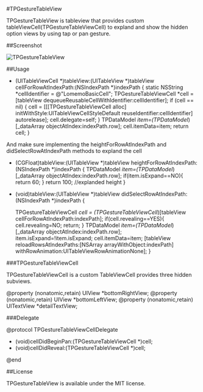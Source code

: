 #TPGestureTableView

TPGestureTableView is tableview that provides custom tableViewCell(TPGestureTableViewCell) to expland and show the hidden option views by using tap or pan gesture.

##Screenshot

![TPGestureTableView](http://tangp.in/wp-content/uploads/2013/03/tpgesturetableview.png)

##Usage

  - (UITableViewCell *)tableView:(UITableView *)tableView cellForRowAtIndexPath:(NSIndexPath *)indexPath {
  static NSString *cellIdentifier = @"LomemoBasicCell";
  TPGestureTableViewCell *cell = [tableView dequeueReusableCellWithIdentifier:cellIdentifier];
  if (cell == nil) {
  cell = [[[TPGestureTableViewCell alloc] initWithStyle:UITableViewCellStyleDefault reuseIdentifier:cellIdentifier] autorelease];
  cell.delegate=self;
  }
  TPDataModel *item=(TPDataModel*)[_dataArray objectAtIndex:indexPath.row];
  cell.itemData=item;
  return cell;
  }

And make sure implementing the heightForRowAtIndexPath and didSelectRowAtIndexPath methods to expland the cell

- (CGFloat)tableView:(UITableView *)tableView heightForRowAtIndexPath:(NSIndexPath *)indexPath {
    TPDataModel *item=(TPDataModel*)[_dataArray objectAtIndex:indexPath.row];
    if(item.isExpand==NO){
        return 60;
    }
    return 100; //explanded height
}

- (void)tableView:(UITableView *)tableView didSelectRowAtIndexPath:(NSIndexPath *)indexPath {
    
    TPGestureTableViewCell *cell = (TPGestureTableViewCell*)[tableView cellForRowAtIndexPath:indexPath];
    if(cell.revealing==YES){
        cell.revealing=NO;
        return;
    }
    TPDataModel *item=(TPDataModel*)[_dataArray objectAtIndex:indexPath.row];
    item.isExpand=!item.isExpand;
    cell.itemData=item;
    [tableView reloadRowsAtIndexPaths:[NSArray arrayWithObject:indexPath] withRowAnimation:UITableViewRowAnimationNone];
}


###TPGestureTableViewCell

TPGestureTableViewCell is a custom TableViewCell provides three hidden subviews.

@property (nonatomic,retain) UIView *bottomRightView;
@property (nonatomic,retain) UIView *bottomLeftView;
@property (nonatomic,retain) UITextView *detailTextView;


###Delegate

@protocol TPGestureTableViewCellDelegate <NSObject>

- (void)cellDidBeginPan:(TPGestureTableViewCell *)cell;  
- (void)cellDidReveal:(TPGestureTableViewCell *)cell;      

@end



##License

TPGestureTableView is available under the MIT license. 

